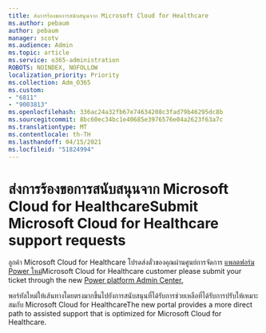 ```yaml
---
title: ส่งการร้องขอการสนับสนุนจาก Microsoft Cloud for Healthcare
ms.author: pebaum
author: pebaum
manager: scotv
ms.audience: Admin
ms.topic: article
ms.service: o365-administration
ROBOTS: NOINDEX, NOFOLLOW
localization_priority: Priority
ms.collection: Adm_O365
ms.custom:
- "6811"
- "9003813"
ms.openlocfilehash: 336ac24a32fb67e74634208c3fad79b46295dc8b
ms.sourcegitcommit: 8bc60ec34bc1e40685e3976576e04a2623f63a7c
ms.translationtype: MT
ms.contentlocale: th-TH
ms.lasthandoff: 04/15/2021
ms.locfileid: "51824994"
---
```

# <a name="submit-microsoft-cloud-for-healthcare-support-requests"></a><span data-ttu-id="dc78b-102">ส่งการร้องขอการสนับสนุนจาก Microsoft Cloud for Healthcare</span><span class="sxs-lookup"><span data-stu-id="dc78b-102">Submit Microsoft Cloud for Healthcare support requests</span></span>

<span data-ttu-id="dc78b-103">ลูกค้า Microsoft Cloud for Healthcare โปรดส่งตั๋วของคุณผ่านศูนย์การจัดการ [แพลตฟอร์ม Power ใหม่](https://admin.powerplatform.microsoft.com/support?newTicket&product=Flow)</span><span class="sxs-lookup"><span data-stu-id="dc78b-103">Microsoft Cloud for Healthcare  customer please submit your ticket through the new [Power platform Admin Center.](https://admin.powerplatform.microsoft.com/support?newTicket&product=Flow)</span></span>

<span data-ttu-id="dc78b-104">พอร์ทัลใหม่ให้เส้นทางโดยตรงมากขึ้นไปยังการสนับสนุนที่ได้รับการช่วยเหลือที่ได้รับการปรับให้เหมาะสมกับ Microsoft Cloud for Healthcare</span><span class="sxs-lookup"><span data-stu-id="dc78b-104">The new portal provides a more direct path to assisted support that is optimized for  Microsoft Cloud for Healthcare.</span></span>
